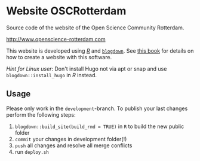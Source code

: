 # Website OSCRotterdam

Source code of the website of the Open Science Community Rotterdam.

http://www.openscience-rotterdam.com

This website is developed using [_R_](https://cran.r-project.org/) and 
[`blogdown`](https://github.com/rstudio/blogdown). See 
[this book](https://bookdown.org/yihui/blogdown/) for details on how to 
create a website with this software.

*Hint for Linux user*: Don't install Hugo not via apt or snap and use `blogdown::install_hugo` in _R_ instead. 

## Usage

Please only work in the `development`-branch. To publish your last changes 
perform the following steps:

1. `blogdown::build_site(build_rmd = TRUE)` in `R` to build the new public folder 
2. `commit` your changes in development folder(!)
3. `push` all changes and resolve all merge conflicts
4. run `deploy.sh`
